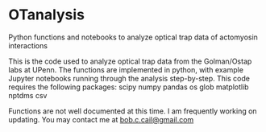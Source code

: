 # OTanalysis
Python functions and notebooks to analyze optical trap data of actomyosin interactions

This is the code used to analyze optical trap data from the Golman/Ostap labs at UPenn. The functions are implemented in python, with example Jupyter notebooks running through the analysis step-by-step.
This code requires the following packages:
scipy
numpy
pandas
os
glob
matplotlib
nptdms
csv

Functions are not well documented at this time. I am frequently working on updating. You may contact me at bob.c.cail@gmail.com
